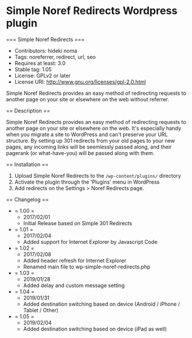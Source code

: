 # Simple Noref Redirects Wordpress plugin

=== Simple Noref Redirects ===
* Contributors: hideki noma
* Tags: noreferrer, redirect, url, seo
* Requires at least: 3.0
* Stable tag: 1.05
* License: GPLv2 or later
* License URI: http://www.gnu.org/licenses/gpl-2.0.html

Simple Noref Redirects provides an easy method of redirecting requests to another page on your site or elsewhere on the web without referrer.

== Description ==

Simple Noref Redirects provides an easy method of redirecting requests to another page on your site or elsewhere on the web. It's especially handy when you migrate a site to WordPress and can't preserve your URL structure. By setting up 301 redirects from your old pages to your new pages, any incoming links will be seemlessly passed along, and their pagerank (or what-have-you) will be passed along with them.

== Installation ==

1. Upload Simple Noref Redirects to the `/wp-content/plugins/` directory
1. Activate the plugin through the 'Plugins' menu in WordPress
1. Add redirects on the Settings > Noref Redirects page.


== Changelog ==
* = 1.00 =
  * 2017/02/01
  * Initial Release based on Simple 301 Redirects
* = 1.01 =
  * 2017/02/04
  * Added support for Internet Explorer by Javascript Code
* = 1.02 =
  * 2017/02/08
  * Added header refresh for Internet Explorer
  * Renamed main file to wp-simple-noref-redirects.php
* = 1.03 =
  * 2019/01/28
  * Added delay and custom message setting
* = 1.04 =
  * 2019/01/31
  * Added destination switching based on device (Android / iPhone / Tablet / Other)
* = 1.05 =
  * 2019/02/04
  * Added destination switching based on device (iPad as well)
